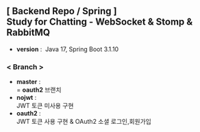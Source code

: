 ## [ Backend Repo / Spring ]<br>Study for Chatting - WebSocket & Stomp & RabbitMQ
- <strong>version</strong>&nbsp;:&nbsp;
Java 17, Spring Boot 3.1.10

### < Branch >
- <strong>master</strong>&nbsp;:<br>
= <strong>oauth2</strong> 브랜치
- <strong>nojwt</strong>&nbsp;:<br>
JWT 토큰 미사용 구현
- <strong>oauth2</strong>&nbsp;:<br>
JWT 토큰 사용 구현 & OAuth2 소셜 로그인,회원가입